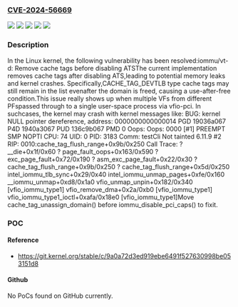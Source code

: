 ### [CVE-2024-56669](https://cve.mitre.org/cgi-bin/cvename.cgi?name=CVE-2024-56669)
![](https://img.shields.io/static/v1?label=Product&message=Linux&color=blue)
![](https://img.shields.io/static/v1?label=Version&message=&color=brightgreen)
![](https://img.shields.io/static/v1?label=Version&message=3b1d9e2b2d6856eabf5faa12d20c97fef657999f%20&color=brightgreen)
![](https://img.shields.io/static/v1?label=Version&message=6.10%20&color=brightgreen)
![](https://img.shields.io/static/v1?label=Vulnerability&message=n%2Fa&color=blue)

### Description

In the Linux kernel, the following vulnerability has been resolved:iommu/vt-d: Remove cache tags before disabling ATSThe current implementation removes cache tags after disabling ATS,leading to potential memory leaks and kernel crashes. Specifically,CACHE_TAG_DEVTLB type cache tags may still remain in the list evenafter the domain is freed, causing a use-after-free condition.This issue really shows up when multiple VFs from different PFspassed through to a single user-space process via vfio-pci. In suchcases, the kernel may crash with kernel messages like: BUG: kernel NULL pointer dereference, address: 0000000000000014 PGD 19036a067 P4D 1940a3067 PUD 136c9b067 PMD 0 Oops: Oops: 0000 [#1] PREEMPT SMP NOPTI CPU: 74 UID: 0 PID: 3183 Comm: testCli Not tainted 6.11.9 #2 RIP: 0010:cache_tag_flush_range+0x9b/0x250 Call Trace:  <TASK>  ? __die+0x1f/0x60  ? page_fault_oops+0x163/0x590  ? exc_page_fault+0x72/0x190  ? asm_exc_page_fault+0x22/0x30  ? cache_tag_flush_range+0x9b/0x250  ? cache_tag_flush_range+0x5d/0x250  intel_iommu_tlb_sync+0x29/0x40  intel_iommu_unmap_pages+0xfe/0x160  __iommu_unmap+0xd8/0x1a0  vfio_unmap_unpin+0x182/0x340 [vfio_iommu_type1]  vfio_remove_dma+0x2a/0xb0 [vfio_iommu_type1]  vfio_iommu_type1_ioctl+0xafa/0x18e0 [vfio_iommu_type1]Move cache_tag_unassign_domain() before iommu_disable_pci_caps() to fixit.

### POC

#### Reference
- https://git.kernel.org/stable/c/9a0a72d3ed919ebe6491f527630998be053151d8

#### Github
No PoCs found on GitHub currently.


